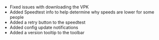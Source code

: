 * Fixed issues with downloading the VPK
* Added Speedtest info to help determine why speeds are lower for some people
* Added a retry button to the speedtest
* Added config update notifications
* Added a version tooltip to the toolbar
